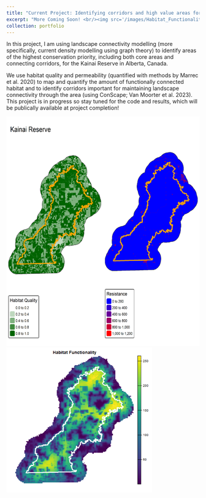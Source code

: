 ```yaml
---
title: "Current Project: Identifying corridors and high value areas for conservation in the Kainai Reserve"
excerpt: "More Coming Soon! <br/><img src='/images/Habitat_Functionality_theta0.1.png' alt='HabFuncImageSmaller' width='280' height='280'>"
collection: portfolio
---
```


In this project, I am using landscape connectivity modelling (more specifically, current density modelling using graph theory) to identify areas of the highest conservation priority, including both core areas and connecting corridors, for the Kainai Reserve in Alberta, Canada.   

We use habitat quality and permeability (quantified with methods by Marrec et al. 2020) to map and quantify the amount of functionally connected habitat and to identify corridors important for maintaining landscape connectivity through the area (using ConScape; Van Moorter et al. 2023). This project is in progress so stay tuned for the code and results, which will be publically available at project completion!

<img src='/images/maps_QandR_25m.png' alt='QandRMapImageSmaller' width='600' height='600'>
<img src='/images/Habitat_Functionality_theta0.1.png' alt='HabFuncImageSmaller' width='380' height='380'>
